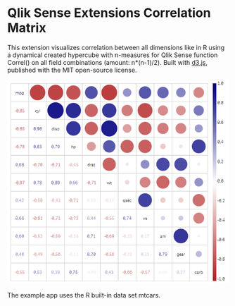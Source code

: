 Qlik Sense Extensions Correlation Matrix
========================================

This extension visualizes correlation between all dimensions like in R using a dynamical created hypercube with n-measures for Qlik Sense function Correl() on all field combinations (amount: n*(n-1)/2). 
Built with <a href="https://github.com/mbostock/d3">d3.js</a>, published with the MIT open-source license.

![Correlation Matrix in Qlik Sense](CorrelationMatrix.PNG)

The example app uses the R built-in data set mtcars.